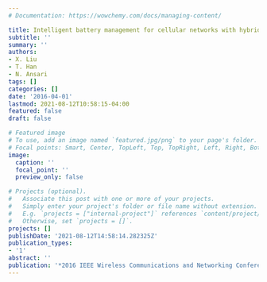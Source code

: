 ```yaml
---
# Documentation: https://wowchemy.com/docs/managing-content/

title: Intelligent battery management for cellular networks with hybrid energy supplies
subtitle: ''
summary: ''
authors:
- X. Liu
- T. Han
- N. Ansari
tags: []
categories: []
date: '2016-04-01'
lastmod: 2021-08-12T10:58:15-04:00
featured: false
draft: false

# Featured image
# To use, add an image named `featured.jpg/png` to your page's folder.
# Focal points: Smart, Center, TopLeft, Top, TopRight, Left, Right, BottomLeft, Bottom, BottomRight.
image:
  caption: ''
  focal_point: ''
  preview_only: false

# Projects (optional).
#   Associate this post with one or more of your projects.
#   Simply enter your project's folder or file name without extension.
#   E.g. `projects = ["internal-project"]` references `content/project/deep-learning/index.md`.
#   Otherwise, set `projects = []`.
projects: []
publishDate: '2021-08-12T14:58:14.282325Z'
publication_types:
- '1'
abstract: ''
publication: '*2016 IEEE Wireless Communications and Networking Conference*'
---
```

